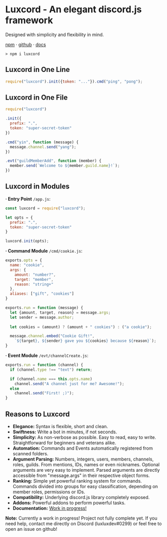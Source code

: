 # Luxcord - An elegant discord.js framework

Designed with simplicity and flexibility in mind.

[npm][1] · [github][2] · [docs][3]

```
> npm i luxcord
```

## Luxcord in One Line

```js
require("luxcord").init({token: "..."}).cmd("ping", "pong");
```

## Luxcord in One File

```js
require("luxcord")

.init({
  prefix: ".",
  token: "super-secret-token"
})

.cmd("yin", function (message) {
  message.channel.send("yang");
})

.evt("guildMemberAdd", function (member) {
  member.send(`Welcome to ${member.guild.name}!`);
})
```

## Luxcord in Modules

**· Entry Point** `/app.js`:
```js
const luxcord = require("luxcord");

let opts = {
  prefix: ".",
  token: "super-secret-token"
}

luxcord.init(opts);
```

**· Command Module** `/cmd/cookie.js`:
```js
exports.opts = {
  name: "cookie",
  args: {
    amount: "number?",
    target: "member",
    reason: "string+"
  },
  aliases: ["gift", "cookies"]
}

exports.run = function (message) {
  let {amount, target, reason} = message.args;
  let sender = message.author;
  
  let cookies = (amount) ? (amount + " cookies") : ("a cookie");

  message.channel.embed("Cookie Gift!",
    `${target}, ${sender} gave you ${cookies} because ${reason}`);
}
```

**· Event Module** `/evt/channelCreate.js`:
```js
exports.run = function (channel) {
  if (channel.type !== "text") return;

  if (channel.name === this.opts.name)
    channel.send("A channel just for me? Awesome!");
  else
    channel.send("First! ;)");
}
```

## Reasons to Luxcord

  - **Elegance:** Syntax is flexible, short and clean.
  - **Swiftness:** Write a bot in minutes, if not seconds.
  - **Simplicity:** As non-verbose as possible. Easy to read, easy to write. Straightforward for beginners and veterans alike.
  - **Automation:** Commands and Events automatically registered from scanned folders.
  - **Argument Parsing:** Numbers, integers, users, members, channels, roles, guilds. From mentions, IDs, names or even nicknames. Optional arguments are very easy to implement. Parsed arguments are directly accessible from "message.args" in their respective object forms.
  - **Ranking:** Simple yet powerful ranking system for commands. Commands divided into groups for easy classification, depending on member roles, permissions or IDs.
  - **Compatibility:** Underlying discord.js library completely exposed.
  - **Addons:** Powerful addons to perform powerful tasks.
  - **Documentation:** [Work in progress!][3]

**Note:** Currently a work in progress! Project not fully complete yet. If you need help, contact me directly on Discord (luxluxdev#0299) or feel free to open an issue on github!

  [1]: https://npmjs.com/package/luxcord
  [2]: https://github.com/luxluxdev/luxcord
  [3]: https://luxlux.dev/luxcord/